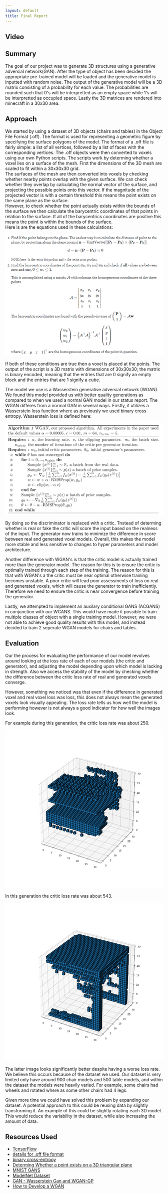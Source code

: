 ```yaml
---
layout: default
title: Final Report
---
```


## Video

## Summary

The goal of our project was to generate 3D structures using a generative adversial network(GAN). After the type of object has been decided the appropriate pre-trained
model will be loaded and the generative model is inputted with random noise. The output of the generative model will be a 3D matrix consisting
of a probability for each value. The probabilities are rounded such that 0's will be interpretted as an empty space while 1's will be interpretted as occupied space. Lastly the 3D matrices are rendered into minecraft in a 30x30 area.

## Approach

We started by using a dataset of 3D objects (chairs and tables) in the Object File Format (.off). The format is used for representing a geometric figure by specifying the surface polygons of the model. The format of a .off file is fairly simple: a list of all vertices, followed by a list of faces with the corresponding vertices. The .off objects were then converted to voxels using our own Python scripts. The scripts work by determing whether a voxel lies on a surface of the mesh. First the dimensions of the 3D mesh are scaled to fit within a 30x30x30 grid.  
The surfaces of the mesh are then converted into voxels by checking whether nearby points overlap with the given surface. We can check whether they overlap by calculating the normal vector of the surface, and projecting the possible points onto this vector. If the magnitude of the projected vector is with a certain threshold this means the point exists on the same plane as the surface.  
However, to check whether the point actually exists within the bounds of the surface we then calculate the barycentric coordinates of that points in relation to the surface. If all of the barycentrics coordinates are positive this means the point is within the bounds of the surface.  
Here is are the equations used in these calculations:

![image1](Images/Barycentric_Points.PNG?raw=true)

If both of these conditions are true then a voxel is placed at the points. The output of the script is a 3D matrix with dimensions of 30x30x30; the matrix is binary encoded, meaning that the entries that are 0 signify an empty block and the entries that are 1 signify a cube.

The model we use is a Wasserstein generative adversial netowrk (WGAN). We found this model provided us with better quality generations as compared to when we used a normal GAN model in our status report. The WGAN differes from a normal GAN in several ways. Firstly, it utilizes a Wasserstein loss function where as previously we used binary cross entropy. Wasserstein loss is defined here:

![image1](Images/Wasserstein_Loss.png?raw=true)

By doing so the discriminator is replaced with a critic. Tnstead of determing whether is real or fake the critic will score the input based on the realness of the input. The generator now trains to minimize the difference in score between real and generated voxel models. Overall, this makes the model more stable and less sensitive to changes to hyper parameters and model architecture.

Another difference with WGAN's is that the critic model is actually trained more than the generator model. The reason for this is to ensure the critic is optimally trained through each step of the training. The reason for this is that with WGAN's a the critic must be near optimal otherwise training becomes unstable. A poor critic will lead poor assessments of loss on real and generated voxels, which will cause the generator to train inefficiently. Therefore we need to ensure the critic is near convergence before training the generator.

Lastly, we attempted to implement an auxilary conditional GANS (ACGANS) in conjunction with our WGANS. This would have made it possible to train multiple classes of object with a single training model. However, we were not able to achieve good quality results with this model, and instead decided to train 2 seperate WGAN models for chairs and tables.

## Evaluation

Our the process for evaluating the performance of our model revolves around looking at the loss rate of each of our models (the critic and generator), and adjusting the model depending upon which model is lacking in strength. Also we access the stability of the model by checking whether the difference between the critic loss rate of real and generated voxels converge.

However, something we noticed was that even if the difference in generated voxel and real voxel loss was loss, this does not always mean the generated voxels look visually appealing. The loss rate tells us how well the model is performing however is not always a good indicator for how well the images look.

For example during this generation, the critic loss rate was about 250.

![image1](Images/final_bad_table.png?raw=true)

In this generation the critic loss rate was about 543.

![image1](Images/final_good_table.png?raw=true)

The latter image looks significantly better despite having a worse loss rate. We believe this occurs because of the dataset we used. Our dataset is very limited only have around 900 chair models and 500 table models, and within the dataset the models were heavily varied. For example, some chairs had wheels and rotated where as some other chairs had 4 legs.

Given more time we could have solved this problem by expanding our dataset. A potential approach to this could be reusing data by slightly transforming it. An example of this could be slightly rotating each 3D model. This would reduce the variability in the dataset, while also increasing the amount of data.

## Resources Used

- [TensorFlow](https://www.tensorflow.org)
- [details for .off file format](https://segeval.cs.princeton.edu/public/off_format.html)
- [binary cross-entropy](https://peltarion.com/knowledge-center/documentation/modeling-view/build-an-ai-model/loss-functions/binary-crossentropy)
- [Determing Whether a point exists on a 3D triangular plane](https://math.stackexchange.com/questions/2582202/does-a-3d-point-lie-on-a-triangular-plane)
- [MNIST GANS](https://www.tensorflow.org/tutorials/generative/dcgan)
- [ModelNet Dataset](https://modelnet.cs.princeton.edu/)
- [GAN - Wasserstein Gan and WGAN-GP](https://medium.com/@jonathan_hui/gan-wasserstein-gan-wgan-gp-6a1a2aa1b490)
- [How to Develop a WGAN](https://machinelearningmastery.com/how-to-code-a-wasserstein-generative-adversarial-network-wgan-from-scratch/)
